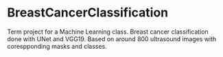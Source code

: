 # BreastCancerClassification
Term project for a Machine Learning class. Breast cancer classification done with UNet and VGG19. Based on around 800 ultrasound images with corespponding masks and classes.
